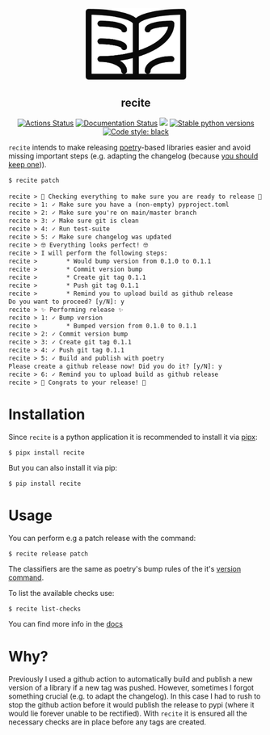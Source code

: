 <p align="center">
<img src="https://github.com/dobraczka/recite/raw/main/docs/assets/logo.png" alt="recite logo", width=200/>
</p>
<h2 align="center"> recite</h2>


<p align="center">
<a href="https://github.com/dobraczka/recite/actions/workflows/main.yml"><img alt="Actions Status" src="https://github.com/dobraczka/recite/actions/workflows/main.yml/badge.svg?branch=main"></a>
<a href='https://recite.readthedocs.io/en/latest/?badge=latest'><img src='https://readthedocs.org/projects/recite/badge/?version=latest' alt='Documentation Status' /></a>
<a href="https://codecov.io/gh/dobraczka/recite"><img src="https://codecov.io/gh/dobraczka/recite/branch/main/graph/badge.svg?token=TCMKS9U0MH"/></a>
<a href="https://pypi.org/project/recite"/><img alt="Stable python versions" src="https://img.shields.io/pypi/pyversions/recite"></a>
<a href="https://github.com/psf/black"><img alt="Code style: black" src="https://img.shields.io/badge/code%20style-black-000000.svg"></a>
</p>

`recite` intends to make releasing [poetry](https://python-poetry.org/)-based libraries easier and avoid missing important steps (e.g. adapting the changelog (because [you should keep one](https://keepachangelog.com/))).

```console
$ recite patch

recite > 👀 Checking everything to make sure you are ready to release 👀
recite > 1: ✓ Make sure you have a (non-empty) pyproject.toml
recite > 2: ✓ Make sure you're on main/master branch
recite > 3: ✓ Make sure git is clean
recite > 4: ✓ Run test-suite
recite > 5: ✓ Make sure changelog was updated
recite > 🤓 Everything looks perfect! 🤓
recite > I will perform the following steps:
recite >        * Would bump version from 0.1.0 to 0.1.1
recite >        * Commit version bump
recite >        * Create git tag 0.1.1
recite >        * Push git tag 0.1.1
recite >        * Remind you to upload build as github release
Do you want to proceed? [y/N]: y
recite > ✨ Performing release ✨
recite > 1: ✓ Bump version
recite >        * Bumped version from 0.1.0 to 0.1.1
recite > 2: ✓ Commit version bump
recite > 3: ✓ Create git tag 0.1.1
recite > 4: ✓ Push git tag 0.1.1
recite > 5: ✓ Build and publish with poetry
Please create a github release now! Did you do it? [y/N]: y
recite > 6: ✓ Remind you to upload build as github release
recite > 🚀 Congrats to your release! 🚀
```

# Installation

Since `recite` is a python application it is recommended to install it via [pipx](https://pypa.github.io/pipx/):
```console
$ pipx install recite
```

But you can also install it via pip:

```console
$ pip install recite
```

# Usage

You can perform e.g a patch release with the command:

```console
$ recite release patch
```

The classifiers are the same as poetry's bump rules of the it's [version command](https://python-poetry.org/docs/cli/#version).

To list the available checks use:

```console
$ recite list-checks
```

You can find more info in the [docs](https://recite.readthedocs.io)

# Why?

Previously I used a github action to automatically build and publish a new version of a library if a new tag was pushed. However, sometimes I forgot something crucial (e.g. to adapt the changelog). In this case I had to rush to stop the github action before it would publish the release to pypi (where it would lie forever unable to be rectified).
With `recite` it is ensured all the necessary checks are in place before any tags are created.
